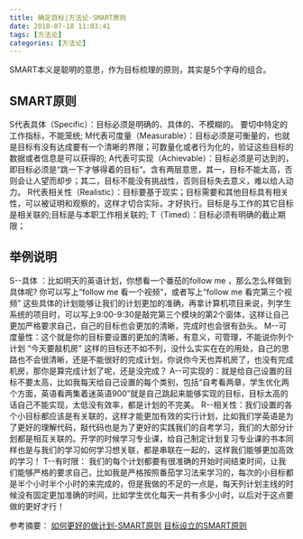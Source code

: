 ```yaml
---
title: 确定目标|方法论-SMART原则
date: 2018-07-18 11:03:41
tags: [方法论]
categories: [方法论]
---
```

SMART本义是聪明的意思，作为目标梳理的原则，其实是5个字母的组合。
## SMART原则
S代表具体（Specific）：目标必须是明确的、具体的、不模糊的。 要切中特定的工作指标，不能笼统;
M代表可度量（Measurable）：目标必须是可衡量的，也就是目标有没有达成要有一个清晰的界限；可数量化或者行为化的，验证这些目标的数据或者信息是可以获得的;
A代表可实现（Achievable）：目标必须是可达到的， 即目标必须是“跳一下才够得着的目标”。含有两层意思，其一，目标不能太高，否则会让人望而却步；其二，目标不能没有挑战性，否则目标失去意义，难以给人动力。
R代表相关性（Realistic）：目标要基于现实；目标需要和其他目标具有相关性，可以被证明和观察的，这样才切合实际，才好执行。目标是与工作的其它目标是相关联的;目标是与本职工作相关联的;
T（Timed）：目标必须有明确的截止期限；
## 举例说明
   S--具体 ：比如明天的英语计划，你想看一个番茄的follow me ，那么怎么样做到具体呢? 你可以写上“follow me 看一个视频”，或者写上“follow me 看完第三个视频” 这些具体的计划能够让我们的计划更加的准确，再拿计算机项目来说，列学生系统的项目时，可以写上9:00-9:30是敲完第三个模块的第2个窗体，这样让自己更加严格要求自己，自己的目标也会更加的清晰，完成时也会很有劲头。
   M--可度量性：这个就是你的目标要设置的更加的清晰，有意义，可管理，不能说你列个计划 “今天要敲机房” 这样的目标还不如不列，没什么实实在在的用处，自己的思路也不会很清晰，还是不能很好的完成计划，你说你今天也弄机房了，也没有完成机房，那你是算完成计划了呢，还是没完成？
   A--可实现的：就是给自己设置的目标不要太高，比如我每天给自己设置的每个类别，包括“自考看两章，学生优化两个方面，英语看两集着迷英语900”就是自己跳起来能够实现的目标，目标太高的话自己不能实现，太低没有效率，都是计划的不完美。
   R--相关性：我们设置的各个小目标都应该是有关联的，这样才能更加有效的实行计划，比如我们学英语是为了更好的理解代码，敲代码也是为了更好的实践我们的自考学习，我们的大部分计划都是相互关联的。开学的时候学习专业课，给自己制定计划复习专业课的书本同样也是与我们的学习如何学习想关联，都是串联在一起的，这样我们能够更加高效的学习！
   T--有时限： 我们的每个计划都要有很准确的开始时间结束时间，让我们能够严格的要求自己，比如我是严格按照番茄学习法来学习的，每次的小目标都是半个小时半个小时的来完成的，但是我做的不足的一点是，每天列计划主线的时候没有固定更加准确的时间，比如学生优化每天一共有多少小时，以后对于这点要做的更好才行！

参考摘要：
[如何更好的做计划-SMART原则](https://blog.csdn.net/hdy14/article/details/77394608?foxhandler=RssReadRenderProcessHandler)
[目标设立的SMART原则](https://www.douban.com/group/topic/45198723/)


